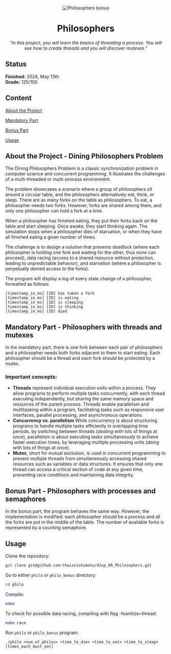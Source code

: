 <p align="center">
  <img src="https://github.com/thaisnishimoto/42-project-badges/blob/main/badges/philosophersm.png" alt="Philosophers bonus"/>
</p>

<h1 align=center>
	<b>Philosophers</b>
</h1>

<p align="center"><i>"In this project, you will learn the basics of threading a process. You will see how to create threads and you will discover mutexes."</i></p>  

<h2>
 Status
</h2>

**Finished:**  2024, May 13th <br>
**Grade:** 125/100

<h2>
Content
</h2>

[About the Project](https://github.com/thaisnishimoto/42sp_09_Philosophers?tab=readme-ov-file#about-the-project---dining-philosophers-problem)

[Mandatory Part](https://github.com/thaisnishimoto/42sp_09_Philosophers?tab=readme-ov-file#mandatory-part---philosophers-with-threads-and-mutexes)

[Bonus Part](https://github.com/thaisnishimoto/42sp_09_Philosophers?tab=readme-ov-file#bonus-part---philosophers-with-processes-and-semaphores)

[Usage](https://github.com/thaisnishimoto/42sp_09_Philosophers?tab=readme-ov-file#usage)

<h2>
About the Project - Dining Philosophers Problem
</h2>

The Dining Philosophers Problem is a classic synchronization problem in computer science and concurrent programming. It illustrates the challenges of a multi-threaded or multi-process environment. <br>

The problem showcases a scenario where a group of philosophers sit around a circular table, and the philosophers alternatively eat, think, or sleep. There are as many forks on the table as philosophers. To eat, a philosopher needs two forks. However, forks are shared among them, and only one philosopher can hold a fork at a time. <br>

When a philosopher has finished eating, they put their forks back on the table and start sleeping. Once awake, they start thinking again. The simulation stops when a philosopher dies of starvation, or when they have all finished eating a given number of times.

The challenge is to design a solution that prevents deadlock (where each philosopher is holding one fork and waiting for the other, thus none can proceed), data racing (access to a shared resource without protection, leading to unpredictable behavior), and starvation (where a philosopher is perpetually denied access to the forks). <br>

The program will display a log of every state change of a philosopher, formatted as follows:
```
[timestamp_in_ms] [ID] has taken a fork
[timestamp_in_ms] [ID] is eating
[timestamp_in_ms] [ID] is sleeping
[timestamp_in_ms] [ID] is thinking
[timestamp_in_ms] [ID] died
```

<h2>
Mandatory Part - Philosophers with threads and mutexes
</h2>
In the mandatory part, there is one fork between each pair of philosophers and a philosopher needs both forks adjacent to them to start eating. Each philosopher should be a thread and each fork should be protected by a mutex.

### Important concepts:
* **Threads** represent individual execution units within a process. They allow programs to perform multiple tasks concurrently, with each thread executing independently, but sharing the same memory space and resources of the parent process. Threads enable parallelism and multitasking within a program, facilitating tasks such as responsive user interfaces, parallel processing, and asynchronous operations.
* **Concurrency vs. parallelism** While concurrency is about structuring programs to handle multiple tasks efficiently in overlapping time periods, by switching between threads (_dealing_ with lots of things at once), parallelism is about executing tasks simultaneously to achieve faster execution times, by leveraging multiple processing units (_doing_ with lots of things at once).
* **Mutex**, short for mutual exclusion, is used in concurrent programming to prevent multiple threads from simultaneously accessing shared resources such as variables or data structures. It ensures that only one thread can access a critical section of code at any given time, preventing race conditions and maintaining data integrity.

<h2>
Bonus Part - Philosophers with processes and semaphores
</h2>
In the bonus part, the program behaves the same way. However, the implementation is modified: each philosopher should be a process and all the forks are put in the middle of the table. The number of available forks is represented by a counting semaphore.

<h2>
Usage
</h2>

Clone the repository:
```sh
git clone git@github.com:thaisnishimoto/42sp_09_Philosophers.git
```
Go to either `philo` or `philo_bonus` directory:
```sh
cd philo
```
Compile:
```sh
make
```
To check for possible data racing, compiling with flag -fsanitize=thread:
```sh
make race
```
Run `philo` or `philo_bonus` program:
```
./philo <num_of_philos> <time_to_die> <time_to_eat> <time_to_sleep> [times_each_must_eat]
```
